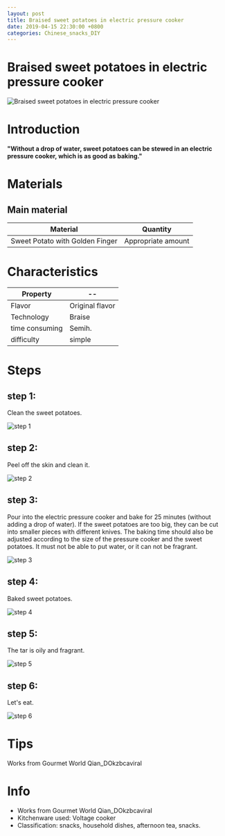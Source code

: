 ```yaml
---
layout: post
title: Braised sweet potatoes in electric pressure cooker
date: 2019-04-15 22:30:00 +0800
categories: Chinese_snacks_DIY
---
```


# Braised sweet potatoes in electric pressure cooker

![Braised sweet potatoes in electric pressure cooker]({{site.baseurl}}/img/449320/449320.jpg)

# Introduction

**"Without a drop of water, sweet potatoes can be stewed in an electric pressure cooker, which is as good as baking."**

# Materials


## Main material

Material|Quantity
--|--
Sweet Potato with Golden Finger|Appropriate amount

# Characteristics

Property|--
--|--
Flavor|Original flavor
Technology|Braise
time consuming|Semih.
difficulty|simple

# Steps

## step 1:

Clean the sweet potatoes.

![step 1]({{site.baseurl}}/img/449320/1.jpg)

## step 2:

Peel off the skin and clean it.

![step 2]({{site.baseurl}}/img/449320/2.jpg)

## step 3:

Pour into the electric pressure cooker and bake for 25 minutes (without adding a drop of water). If the sweet potatoes are too big, they can be cut into smaller pieces with different knives. The baking time should also be adjusted according to the size of the pressure cooker and the sweet potatoes. It must not be able to put water, or it can not be fragrant.

![step 3]({{site.baseurl}}/img/449320/3.jpg)

## step 4:

Baked sweet potatoes.

![step 4]({{site.baseurl}}/img/449320/4.jpg)

## step 5:

The tar is oily and fragrant.

![step 5]({{site.baseurl}}/img/449320/5.jpg)

## step 6:

Let's eat.

![step 6]({{site.baseurl}}/img/449320/6.jpg)

# Tips

Works from Gourmet World Qian_DOkzbcaviraI

# Info

- Works from Gourmet World Qian_DOkzbcaviraI
- Kitchenware used: Voltage cooker
- Classification: snacks, household dishes, afternoon tea, snacks.